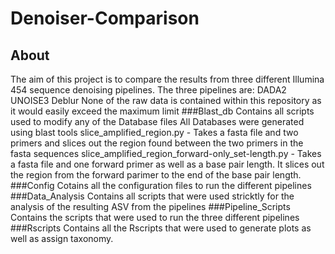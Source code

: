 # Denoiser-Comparison
## About
   The aim of this project is to compare the results from three different Illumina 454 sequence denoising pipelines.
   The three pipelines are:
       DADA2
       UNOISE3
       Deblur
   None of the raw data is contained within this repository as it would easily exceed the maximum limit
###Blast_db
Contains all scripts used to modify any of the Database files
All Databases were generated using blast tools
slice_amplified_region.py - Takes a fasta file and two primers and slices out the region found between the two primers in the fasta sequences
slice_amplified_region_forward-only_set-length.py - Takes a fasta file and one forward primer as well as a base pair length. It slices out the region from the forward parimer to the end of the base pair length.
###Config
Cotains all the configuration files to run the different pipelines
###Data_Analysis
Contains all scripts that were used stricktly for the analysis of the resulting ASV from the pipelines
###Pipeline_Scripts
Contains the scripts that were used to run the three different pipelines
###Rscripts
Contains all the Rscripts that were used to generate plots as well as assign taxonomy.
